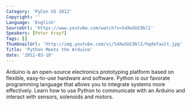 ```yaml
---
Category: 'PyCon US 2012'
Copyright: ''
Language: 'English'
SourceUrl: 'https://www.youtube.com/watch?v=54XwSUC8klI'
Speakers: [Peter Kropf]
Tags: []
ThumbnailUrl: 'http://img.youtube.com/vi/54XwSUC8klI/hqdefault.jpg'
Title: 'Python Meets the Arduino'
date: '2012-03-10'
---
```

Arduino is an open-source electronics prototyping platform based on flexible,
easy-to-use hardware and software. Python is our favorate programming language
that allows you to integrate systems more effectively. Learn how to use Python
to communicate with an Arduino and interact with sensors, solenoids and
motors.
